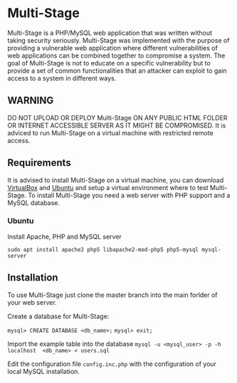 # Multi-Stage

Multi-Stage is a PHP/MySQL web application that was written without taking security seriously. Multi-Stage was implemented with the purpose of providing a vulnerable web application where different vulnerabilities of web applications can be combined together to compromise a system. The goal of Multi-Stage is not to educate on a specific vulnerability but to provide a set of common functionalities that an attacker can exploit to gain access to a system in different ways.


## WARNING
DO NOT UPLOAD OR DEPLOY Multi-Stage ON ANY PUBLIC HTML FOLDER OR INTERNET ACCESSIBLE SERVER AS IT MIGHT BE COMPROMISED.  It is adviced to run Multi-Stage on a virtual machine with restricted remote access.

## Requirements 
It is advised to install Multi-Stage on a virtual machine, you can download [VirtualBox](https://www.virtualbox.org/) and [Ubuntu](https://www.ubuntu.com/download/desktop) and setup a virtual environment where to test Multi-Stage.
To install Multi-Stage you need a web server with PHP support and a MySQL database.

### Ubuntu
Install Apache, PHP and MySQL server

```
sudo apt install apache2 php5 libapache2-mod-php5 php5-mysql mysql-server
```

## Installation
To use Multi-Stage just clone the master branch into the main forlder of your
web server.

Create a database for Multi-Stage:

```mysql> CREATE DATABASE <db_name>;```
```mysql> exit;```

Import the example table into the database
```mysql -u <mysql_user> -p -h localhost  <db_name> < users.sql```

Edit the configuration file `config.inc.php` with the configuration of your local MySQL installation.

